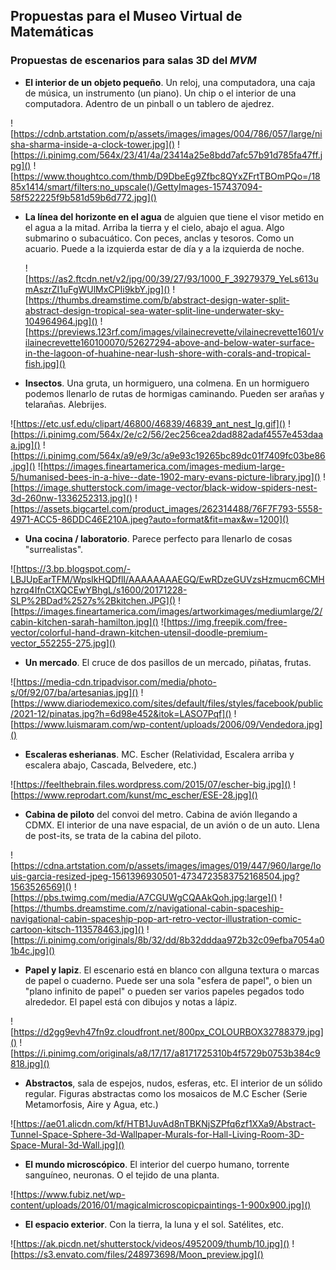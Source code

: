## Propuestas para el Museo Virtual de Matemáticas
### Propuestas de escenarios para salas 3D del *MVM*

* **El interior de un objeto pequeño**. Un reloj, una computadora, una caja de música, un instrumento (un piano). Un chip o el interior de una computadora. Adentro de un pinball o un tablero de ajedrez.

![https://cdnb.artstation.com/p/assets/images/images/004/786/057/large/nisha-sharma-inside-a-clock-tower.jpg]()
![https://i.pinimg.com/564x/23/41/4a/23414a25e8bdd7afc57b91d785fa47ff.jpg]()
![https://www.thoughtco.com/thmb/D9DbeEg9Zfbc8QYxZFrtTBOmPQo=/1885x1414/smart/filters:no_upscale()/GettyImages-157437094-58f522225f9b581d59b6d772.jpg]()

* **La línea del horizonte en el agua** de alguien que tiene el visor metido en el agua a la mitad. Arriba la tierra y el cielo, abajo el agua. Algo submarino o subacuático. Con peces, anclas y tesoros. Como un acuario. Puede a la izquierda estar de día y a la izquierda de noche.

  ![https://as2.ftcdn.net/v2/jpg/00/39/27/93/1000_F_39279379_YeLs613umAszrZI1uFgWUlMxCPIi9kbY.jpg]()
  ![https://thumbs.dreamstime.com/b/abstract-design-water-split-abstract-design-tropical-sea-water-split-line-underwater-sky-104964964.jpg]()
  ![https://previews.123rf.com/images/vilainecrevette/vilainecrevette1601/vilainecrevette160100070/52627294-above-and-below-water-surface-in-the-lagoon-of-huahine-near-lush-shore-with-corals-and-tropical-fish.jpg]()

* **Insectos**. Una gruta, un hormiguero, una colmena. En un hormiguero podemos llenarlo de rutas de hormigas caminando. Pueden ser arañas y telarañas. Alebrijes.

![https://etc.usf.edu/clipart/46800/46839/46839_ant_nest_lg.gif]()
![https://i.pinimg.com/564x/2e/c2/56/2ec256cea2dad882adaf4557e453daaa.jpg]()
![https://i.pinimg.com/564x/a9/e9/3c/a9e93c19265bc89dc01f7409fc03be86.jpg]()
![https://images.fineartamerica.com/images-medium-large-5/humanised-bees-in-a-hive--date-1902-mary-evans-picture-library.jpg]()
![https://image.shutterstock.com/image-vector/black-widow-spiders-nest-3d-260nw-1336252313.jpg]()
![https://assets.bigcartel.com/product_images/262314488/76F7F793-5558-4971-ACC5-86DDC46E210A.jpeg?auto=format&fit=max&w=1200]()

* **Una cocina / laboratorio**. Parece perfecto para llenarlo de cosas "surrealistas".
  
![https://3.bp.blogspot.com/-LBJUpEarTFM/WpsIkHQDflI/AAAAAAAAEGQ/EwRDzeGUVzsHzmucm6CMHhzrq4IfnCtXQCEwYBhgL/s1600/20171228-SLP%2BDad%2527s%2Bkitchen.JPG]()
![https://images.fineartamerica.com/images/artworkimages/mediumlarge/2/cabin-kitchen-sarah-hamilton.jpg]()
![https://img.freepik.com/free-vector/colorful-hand-drawn-kitchen-utensil-doodle-premium-vector_552255-275.jpg]()

* **Un mercado**. El cruce de dos pasillos de un mercado, piñatas, frutas.
  
![https://media-cdn.tripadvisor.com/media/photo-s/0f/92/07/ba/artesanias.jpg]()
![https://www.diariodemexico.com/sites/default/files/styles/facebook/public/2021-12/pinatas.jpg?h=6d98e452&itok=LASO7Pqf]()
![https://www.luismaram.com/wp-content/uploads/2006/09/Vendedora.jpg]()

* **Escaleras esherianas**. MC. Escher (Relatividad, Escalera arriba y escalera abajo, Cascada, Belvedere, etc.)

![https://feelthebrain.files.wordpress.com/2015/07/escher-big.jpg]()
![https://www.reprodart.com/kunst/mc_escher/ESE-28.jpg]()

* **Cabina de piloto** del convoi del metro. Cabina de avión llegando a CDMX. El interior de una nave espacial, de un avión o de un auto. Llena de post-its, se trata de la cabina del piloto.
  
![https://cdna.artstation.com/p/assets/images/images/019/447/960/large/louis-garcia-resized-jpeg-1561396930501-4734723583752168504.jpg?1563526569]()
![https://pbs.twimg.com/media/A7CGUWgCQAAkQoh.jpg:large]()
![https://thumbs.dreamstime.com/z/navigational-cabin-spaceship-navigational-cabin-spaceship-pop-art-retro-vector-illustration-comic-cartoon-kitsch-113578463.jpg]()
![https://i.pinimg.com/originals/8b/32/dd/8b32dddaa972b32c09efba7054a01b4c.jpg]()

* **Papel y lapiz**. El escenario está en blanco con allguna textura o marcas de papel o cuaderno. Puede ser una sola "esfera de papel", o bien un "plano infinito de papel" o pueden ser varios papeles pegados todo alrededor. El papel está con dibujos y notas a lápiz.

![https://d2gg9evh47fn9z.cloudfront.net/800px_COLOURBOX32788379.jpg]()
![https://i.pinimg.com/originals/a8/17/17/a8171725310b4f5729b0753b384c9818.jpg]()
  

* **Abstractos**, sala de espejos, nudos, esferas, etc. El interior de un sólido regular. Figuras abstractas como los mosaicos de M.C Escher (Serie Metamorfosis, Aire y Agua, etc.)

![https://ae01.alicdn.com/kf/HTB1JuvAd8nTBKNjSZPfq6zf1XXa9/Abstract-Tunnel-Space-Sphere-3d-Wallpaper-Murals-for-Hall-Living-Room-3D-Space-Mural-3d-Wall.jpg]()

* **El mundo microscópico**. El interior del cuerpo humano, torrente sanguíneo, neuronas. O el tejido de una planta.

![https://www.fubiz.net/wp-content/uploads/2016/01/magicalmicroscopicpaintings-1-900x900.jpg]()

* **El espacio exterior**. Con la tierra, la luna y el sol. Satélites, etc.
  
![https://ak.picdn.net/shutterstock/videos/4952009/thumb/10.jpg]()
![https://s3.envato.com/files/248973698/Moon_preview.jpg]()